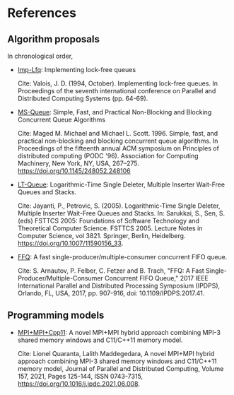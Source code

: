 # References

## Algorithm proposals

In chronological order,

- [Imp-Lfq](/refs/Imp-Lfq/README.md): Implementing lock-free queues

  Cite: Valois, J. D. (1994, October). Implementing lock-free queues. In Proceedings of the seventh international conference on Parallel and Distributed Computing Systems (pp. 64-69).

- [MS-Queue](/refs/MS-Queue/README.md): Simple, Fast, and Practical Non-Blocking and Blocking Concurrent Queue Algorithms

  Cite: Maged M. Michael and Michael L. Scott. 1996. Simple, fast, and practical non-blocking and blocking concurrent queue algorithms. In Proceedings of the fifteenth annual ACM symposium on Principles of distributed computing (PODC '96). Association for Computing Machinery, New York, NY, USA, 267–275. https://doi.org/10.1145/248052.248106

- [LT-Queue](/refs/LT-Queue/README.md): Logarithmic-Time Single Deleter, Multiple Inserter Wait-Free Queues and Stacks.

  Cite: Jayanti, P., Petrovic, S. (2005). Logarithmic-Time Single Deleter, Multiple Inserter Wait-Free Queues and Stacks. In: Sarukkai, S., Sen, S. (eds) FSTTCS 2005: Foundations of Software Technology and Theoretical Computer Science. FSTTCS 2005. Lecture Notes in Computer Science, vol 3821. Springer, Berlin, Heidelberg. https://doi.org/10.1007/11590156_33.

- [FFQ](/refs/FFQ/README.md): A fast single-producer/multiple-consumer concurrent FIFO queue.

  Cite: S. Arnautov, P. Felber, C. Fetzer and B. Trach, "FFQ: A Fast Single-Producer/Multiple-Consumer Concurrent FIFO Queue," 2017 IEEE International Parallel and Distributed Processing Symposium (IPDPS), Orlando, FL, USA, 2017, pp. 907-916, doi: 10.1109/IPDPS.2017.41. 

## Programming models

- [MPI+MPI+Cpp11](/refs/MPI+MPI+Cpp11/README.md): A novel MPI+MPI hybrid approach combining MPI-3 shared memory windows and C11/C++11 memory model.

  Cite: Lionel Quaranta, Lalith Maddegedara, A novel MPI+MPI hybrid approach combining MPI-3 shared memory windows and C11/C++11 memory model, Journal of Parallel and Distributed Computing, Volume 157, 2021, Pages 125-144, ISSN 0743-7315, https://doi.org/10.1016/j.jpdc.2021.06.008.
